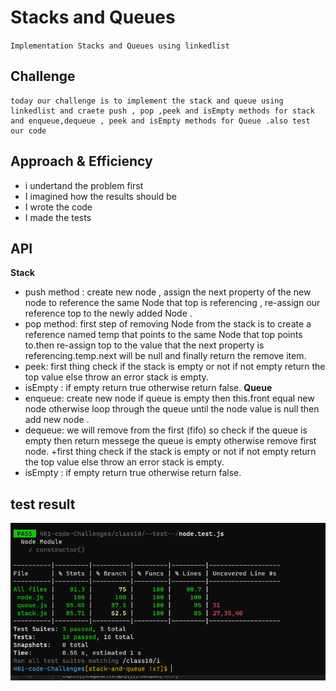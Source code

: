 
# Stacks and Queues
<!-- Short summary or background information -->
`
Implementation Stacks and Queues using linkedlist 
`
## Challenge
<!-- Description of the challenge -->
``` 
today our challenge is to implement the stack and queue using linkedlist and craete push , pop ,peek and isEmpty methods for stack and enqueue,dequeue , peek and isEmpty methods for Queue .also test our code 
```

## Approach & Efficiency
<!-- What approach did you take? Why? What is the Big O space/time for this approach? -->
+ i undertand the problem first
+ I imagined how the results should be
+ I wrote the code
+ I made the tests

## API
<!-- Description of each method publicly available to your Stack and Queue-->

**Stack**
+ push method : create new node , assign the next property of the new node to reference the same Node that top is referencing , re-assign our reference top to the newly added Node .
+ pop method: first step of removing Node  from the stack is to create a reference named temp that points to the same Node that top points to.then  re-assign top to the value that the next property is referencing.temp.next will be null and finally return the remove item.
+ peek: first thing check if the stack is empty or not if not empty return the top value else throw an error stack is empty.
+ isEmpty : if empty return true otherwise return false.
**Queue**
+ enqueue: create new node if queue is empty then this.front equal new node otherwise loop through the queue until the node value is null then add new node .
+ dequeue: we will remove from the first (fifo) so check if the queue is empty then return messege the queue is empty otherwise remove first node.
+first thing check if the stack is empty or not if not empty return the top value else throw an error stack is empty.
+ isEmpty : if empty return true otherwise return false. 

## test result 
![](code-challenge10.PNG)